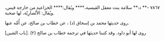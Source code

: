 ٧٨٦٧ -** د:** سلامة بنت معقل القيسية،**** ويُقال:**** الخزاعية من خارجة قيس، ويُقال: الأَنْصارِيّة، لها صحبة.

روى حديثها محمد بن إسحاق (د) ، عن خطاب بن صالح، عن أُمِّه عنها.

روى لها أبو داود. وقد كتبنا حديثها في ترجمة خطاب بن صالح (٢) .[باب الشين]